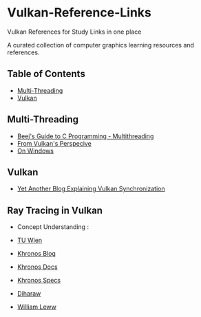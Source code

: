 # Vulkan-Reference-Links
Vulkan References for Study Links in one place

A curated collection of computer graphics learning resources and references.

## Table of Contents
- [Multi-Threading](#multi-threading)
- [Vulkan](#vulkan)

## Multi-Threading
- [Beej's Guide to C Programming - Multithreading](https://beej.us/guide/bgc/html/split/multithreading.html)
- [From Vulkan's Perspecive](https://vkguide.dev/docs/extra-chapter/multithreading/)
- [On Windows](https://www.intel.sg/content/dam/www/public/apac/xa/en/pdfs/ssg/Programming_with_Windows_Threads.pdf)

## Vulkan
- [Yet Another Blog Explaining Vulkan Synchronization](https://themaister.net/blog/2019/08/14/yet-another-blog-explaining-vulkan-synchronization/)
  
## Ray Tracing in Vulkan
- Concept Understanding :
- [TU Wien](https://www.youtube.com/watch?v=12k_frqw7tM)
- [Khronos Blog](https://www.khronos.org/blog/ray-tracing-in-vulkan#blog_Ray_Queries)
- [Khronos Docs](https://docs.vulkan.org/guide/latest/extensions/ray_tracing.html)

- [Khronos Specs](https://www.khronos.org/blog/vulkan-ray-tracing-final-specification-release)
- [Diharaw](https://github.com/diharaw/hybrid-rendering)
- [William Leww](https://github.com/WilliamLewww/vulkan_ray_tracing_minimal_abstraction/tree/master)
